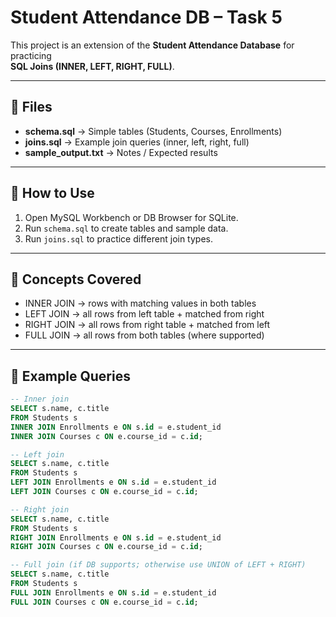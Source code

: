 # Student Attendance DB – Task 5

This project is an extension of the **Student Attendance Database** for practicing  
**SQL Joins (INNER, LEFT, RIGHT, FULL)**.

---

## 📂 Files
- **schema.sql** → Simple tables (Students, Courses, Enrollments)
- **joins.sql** → Example join queries (inner, left, right, full)
- **sample_output.txt** → Notes / Expected results

---

## 🚀 How to Use
1. Open MySQL Workbench or DB Browser for SQLite.
2. Run `schema.sql` to create tables and sample data.
3. Run `joins.sql` to practice different join types.

---

## 🔑 Concepts Covered
- INNER JOIN → rows with matching values in both tables  
- LEFT JOIN → all rows from left table + matched from right  
- RIGHT JOIN → all rows from right table + matched from left  
- FULL JOIN → all rows from both tables (where supported)  

---

## 📝 Example Queries
```sql
-- Inner join
SELECT s.name, c.title
FROM Students s
INNER JOIN Enrollments e ON s.id = e.student_id
INNER JOIN Courses c ON e.course_id = c.id;

-- Left join
SELECT s.name, c.title
FROM Students s
LEFT JOIN Enrollments e ON s.id = e.student_id
LEFT JOIN Courses c ON e.course_id = c.id;

-- Right join
SELECT s.name, c.title
FROM Students s
RIGHT JOIN Enrollments e ON s.id = e.student_id
RIGHT JOIN Courses c ON e.course_id = c.id;

-- Full join (if DB supports; otherwise use UNION of LEFT + RIGHT)
SELECT s.name, c.title
FROM Students s
FULL JOIN Enrollments e ON s.id = e.student_id
FULL JOIN Courses c ON e.course_id = c.id;

